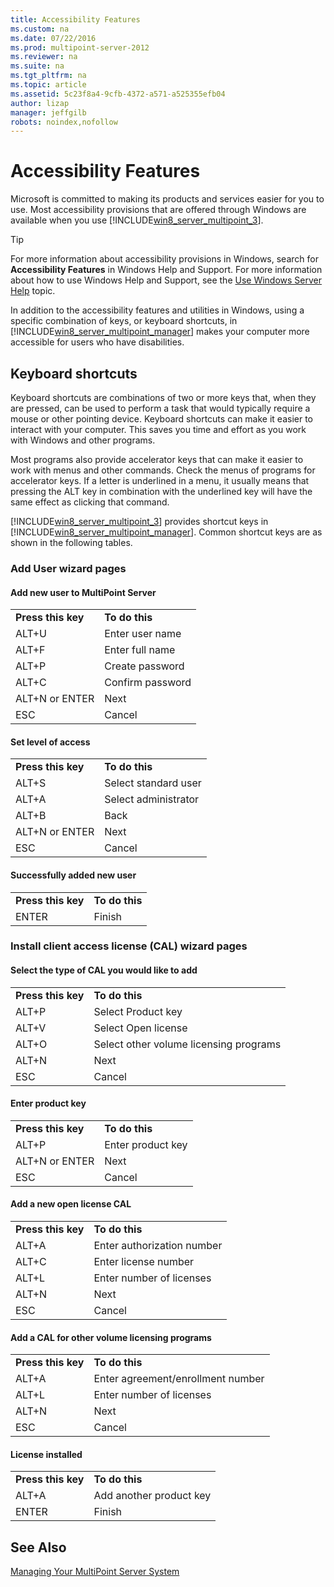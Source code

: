 ```yaml
---
title: Accessibility Features
ms.custom: na
ms.date: 07/22/2016
ms.prod: multipoint-server-2012
ms.reviewer: na
ms.suite: na
ms.tgt_pltfrm: na
ms.topic: article
ms.assetid: 5c23f8a4-9cfb-4372-a571-a525355efb04
author: lizap
manager: jeffgilb
robots: noindex,nofollow
---
```

# Accessibility Features
Microsoft is committed to making its products and services easier for you to use. Most accessibility provisions that are offered through Windows are available when you use [!INCLUDE[win8_server_multipoint_3](./includes/win8_server_multipoint_3_md.md)].  
  
> [!TIP]  
> For more information about accessibility provisions in Windows, search for **Accessibility Features** in Windows Help and Support. For more information about how to use Windows Help and Support, see the [Use Windows Server Help](Use-Windows-Server-Help.md) topic.  
  
In addition to the accessibility features and utilities in Windows, using a specific combination of keys, or keyboard shortcuts, in [!INCLUDE[win8_server_multipoint_manager](./includes/win8_server_multipoint_manager_md.md)] makes your computer more accessible for users who have disabilities.  
  
## Keyboard shortcuts  
Keyboard shortcuts are combinations of two or more keys that, when they are pressed, can be used to perform a task that would typically require a mouse or other pointing device. Keyboard shortcuts can make it easier to interact with your computer. This saves you time and effort as you work with Windows and other programs.  
  
Most programs also provide accelerator keys that can make it easier to work with menus and other commands. Check the menus of programs for accelerator keys. If a letter is underlined in a menu, it usually means that pressing the ALT key in combination with the underlined key will have the same effect as clicking that command.  
  
[!INCLUDE[win8_server_multipoint_3](./includes/win8_server_multipoint_3_md.md)] provides shortcut keys in [!INCLUDE[win8_server_multipoint_manager](./includes/win8_server_multipoint_manager_md.md)]. Common shortcut keys are as shown in the following tables.  
  
### Add User wizard pages  
  
#### Add new user to MultiPoint Server  
  
|||  
|-|-|  
|**Press this key**|**To do this**|  
|ALT\+U|Enter user name|  
|ALT\+F|Enter full name|  
|ALT\+P|Create password|  
|ALT\+C|Confirm password|  
|ALT\+N or ENTER|Next|  
|ESC|Cancel|  
  
#### Set level of access  
  
|||  
|-|-|  
|**Press this key**|**To do this**|  
|ALT\+S|Select standard user|  
|ALT\+A|Select administrator|  
|ALT\+B|Back|  
|ALT\+N or ENTER|Next|  
|ESC|Cancel|  
  
#### Successfully added new user  
  
|||  
|-|-|  
|**Press this key**|**To do this**|  
|ENTER|Finish|  
  
### Install client access license \(CAL\) wizard pages  
  
#### Select the type of CAL you would like to add  
  
|||  
|-|-|  
|**Press this key**|**To do this**|  
|ALT\+P|Select Product key|  
|ALT\+V|Select Open license|  
|ALT\+O|Select other volume licensing programs|  
|ALT\+N|Next|  
|ESC|Cancel|  
  
#### Enter product key  
  
|||  
|-|-|  
|**Press this key**|**To do this**|  
|ALT\+P|Enter product key|  
|ALT\+N or ENTER|Next|  
|ESC|Cancel|  
  
#### Add a new open license CAL  
  
|||  
|-|-|  
|**Press this key**|**To do this**|  
|ALT\+A|Enter authorization number|  
|ALT\+C|Enter license number|  
|ALT\+L|Enter number of licenses|  
|ALT\+N|Next|  
|ESC|Cancel|  
  
#### Add a CAL for other volume licensing programs  
  
|||  
|-|-|  
|**Press this key**|**To do this**|  
|ALT\+A|Enter agreement\/enrollment number|  
|ALT\+L|Enter number of licenses|  
|ALT\+N|Next|  
|ESC|Cancel|  
  
#### License installed  
  
|||  
|-|-|  
|**Press this key**|**To do this**|  
|ALT\+A|Add another product key|  
|ENTER|Finish|  
  
## See Also  
[Managing Your MultiPoint Server System](Managing-Your-MultiPoint-Services-System.md)  
